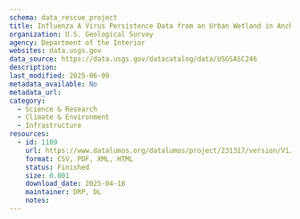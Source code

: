 ```yaml
---
schema: data_rescue_project 
title: Influenza A Virus Persistence Data from an Urban Wetland in Anchorage, Alaska, 2018-2019
organization: U.S. Geological Survey
agency: Department of the Interior
websites: data.usgs.gov
data_source: https://data.usgs.gov/datacatalog/data/USGSASC246
description: 
last_modified: 2025-06-09
metadata_available: No
metadata_url: 
category:
  - Science & Research 
  - Climate & Environment 
  - Infrastructure 
resources:
  - id: 1109
    url: https://www.datalumos.org/datalumos/project/231317/version/V1/view
    format: CSV, PDF, XML, HTML
    status: Finished
    size: 0.001
    download_date: 2025-04-18
    maintainer: DRP, DL
    notes: 
---
```

